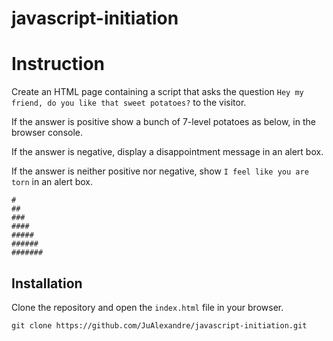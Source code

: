 # javascript-initiation

# Instruction

Create an HTML page containing a script that asks the question `Hey my friend, do you like that sweet potatoes?` to the visitor.

If the answer is positive show a bunch of 7-level potatoes as below, in the browser console.

If the answer is negative, display a disappointment message in an alert box.

If the answer is neither positive nor negative, show `I feel like you are torn` in an alert box.

```
#
##
###
####
#####
######
#######
```

## Installation

Clone the repository and open the `index.html` file in your browser.

```
git clone https://github.com/JuAlexandre/javascript-initiation.git
```
